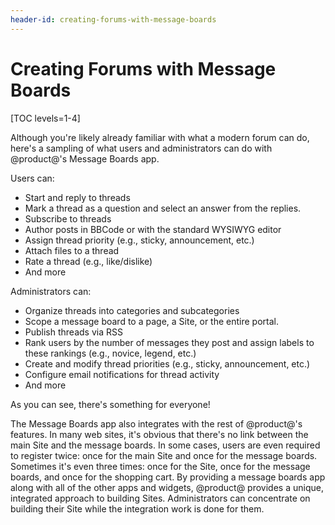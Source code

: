 ```yaml
---
header-id: creating-forums-with-message-boards
---
```


# Creating Forums with Message Boards

[TOC levels=1-4]

Although you're likely already familiar with what a modern forum can do, here's
a sampling of what users and administrators can do with @product@'s Message
Boards app. 

Users can: 

-   Start and reply to threads 
-   Mark a thread as a question and select an answer from the replies. 
-   Subscribe to threads 
-   Author posts in BBCode or with the standard WYSIWYG editor 
-   Assign thread priority (e.g., sticky, announcement, etc.)
-   Attach files to a thread
-   Rate a thread (e.g., like/dislike)
-   And more

Administrators can: 

-   Organize threads into categories and subcategories 
-   Scope a message board to a page, a Site, or the entire portal.
-   Publish threads via RSS
-   Rank users by the number of messages they post and assign labels to these 
    rankings (e.g., novice, legend, etc.) 
-   Create and modify thread priorities (e.g., sticky, announcement, etc.) 
-   Configure email notifications for thread activity 
-   And more 

As you can see, there's something for everyone! 

The Message Boards app also integrates with the rest of @product@'s features. 
In many web sites, it's obvious that there's no link between the main Site and 
the message boards. In some cases, users are even required to register twice: 
once for the main Site and once for the message boards. Sometimes it's even 
three times: once for the Site, once for the message boards, and once for the 
shopping cart. By providing a message boards app along with all of the other 
apps and widgets, @product@ provides a unique, integrated approach to building 
Sites. Administrators can concentrate on building their Site while the 
integration work is done for them. 

